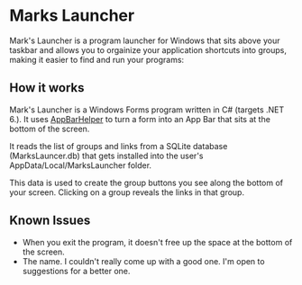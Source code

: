 # Marks Launcher
Mark's Launcher is a program launcher for Windows that sits above your taskbar and allows you to orgainize your application shortcuts into groups, making it easier to find and run your programs:


## How it works 
Mark's Launcher is a Windows Forms program written in C# (targets .NET 6.). It uses [AppBarHelper](https://github.com/tip2tail/t2tWinFormAppBarLib) to turn a form into an App Bar that sits at the bottom of the screen. 

It reads the list of groups and links from a SQLite database (MarksLauncer.db) that gets installed into the user's AppData/Local/MarksLauncher folder. 

This data is used to create the group buttons you see along the bottom of your screen. Clicking on a group reveals the links in that group. 

## Known Issues
+ When you exit the program, it doesn't free up the space at the bottom of the screen. 
+ The name. I couldn't really come up with a good one. I'm open to suggestions for a better one. 
